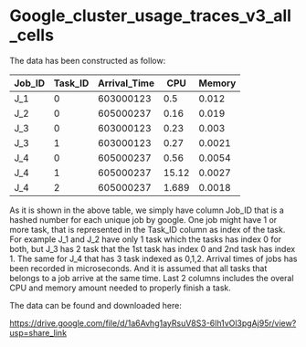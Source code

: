 # Google_cluster_usage_traces_v3_all_cells


The data has been constructed as follow:


| Job_ID        | Task_ID       | Arrival_Time | CPU   | Memory |
| ------------- | ------------- | -------------| ---   | -------|
| J_1  | 0             |   603000123  | 0.5   | 0.012  |
| J_2  | 0             |   605000237  | 0.16  | 0.019  |
| J_3  | 0             |   603000123  | 0.23  | 0.003  |
| J_3  | 1             |   603000123  | 0.27  | 0.0021 |
| J_4  | 0             |   605000237  | 0.56  | 0.0054 |
| J_4   | 1             |   605000237  | 15.12 | 0.0027 |
| J_4   | 2             |   605000237  | 1.689 | 0.0018 |


As it is shown in the above table, we simply have column Job_ID that is a hashed number for each unique job by google. One job might have 1 or more task, that is represented in the Task_ID column as index of the task. For example J_1 and J_2 have only 1 task which the tasks has index 0 for both, but J_3 has 2 task that the 1st task has index 0 and 2nd task has index 1. The same for J_4 that has 3 task indexed as 0,1,2. Arrival times of jobs has been recorded in microseconds. And it is assumed that all tasks that belongs to a job arrive at the same time. Last 2 columns includes the overal CPU and memory amount needed to properly finish a task. 



The data can be found and downloaded here:

https://drive.google.com/file/d/1a6Avhg1ayRsuV8S3-6lh1vOl3pgAj95r/view?usp=share_link

